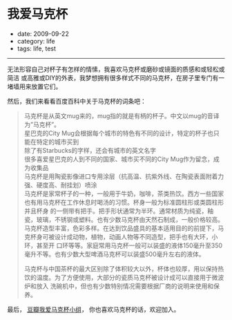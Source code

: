﻿# 我爱马克杯
- date: 2009-09-22
- category: life
- tags: life, test

---------------

无法形容自己对杯子有怎样的情愫，我喜欢马克杯或磨砂或镜面的质感和或轻松或简洁 或高雅或DIY的外表，我梦想拥有很多样式不同的马克杯，在房子里专门有一堵墙用来放置它们。

然后，我们来看看百度百科中关于马克杯的词条吧：

>马克杯是从英文mug来的，mug指的就是有柄的杯子。中文以mug的音译为”马克杯”。  
>星巴克的City Mug会根据每个城市的特色有不同的设计，特定的杯子也只能在特定的城市买到  
>除了有Starbucks的字样，还会有城市的英文名字  
>很多喜爱星巴克的人到不同的国家、城市买不同的City Mug作为留念，成为收集品  
>马克杯是用陶瓷影像进口专用涂层（抗高温、抗紫外线、在陶瓷表面附着力强、硬度高、耐挂划）喷涂  
>马克杯是家常杯子的一种，一般用于牛奶，咖啡，茶类热饮。西方一些国家也有用马克杯在工作休息时喝汤的习惯。杯身一般为标准圆柱形或类圆柱形并且杯身 的一侧带有把手。把手形状通常为半环。通常材质为纯瓷，釉瓷，玻璃，不锈钢或塑料。也有少数马克杯由天然石制成，一般价格较高。
马克杯造型丰富，色彩多样。在达到饮品盛具的基本适用目的的前提下，马克杯身可被设计成动物，植物，动画人物等不同造型，把手也有大环，小环，甚至开 口环等等。家庭常用马克杯一般可以装盛的液体150毫升至350毫升不等。也有少数大型啤酒马克杯可以装盛500毫升左右的液体。
>
>马克杯与中国茶杯的最大区别除了体积较大以外，杯体也较厚，用以保持热饮的温度。为了方便使用，大部分的瓷质马克杯被设计成可以直接用于微波炉和放入 洗碗机中，但也有少数特别情况需要根据厂商的说明来使用和保养。

最后， [豆瓣我爱马克杯小组](http://www.douban.com/group/66061/)， 你也喜欢马克杯的话，欢迎加入。